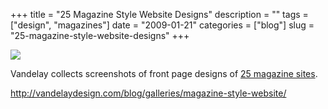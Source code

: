 +++
title = "25 Magazine Style Website Designs"
description = ""
tags = ["design", "magazines"]
date = "2009-01-21"
categories = ["blog"]
slug = "25-magazine-style-website-designs"
+++



  <div class="notebook-screenshot"><a href="http://vandelaydesign.com/blog/galleries/magazine-style-website/"><img src="//konigi.com/media/bluga/wt49777cee9b43a.jpg"/></a></div><p>Vandelay collects screenshots of front page designs of <a href="http://vandelaydesign.com/blog/galleries/magazine-style-website/">25 magazine sites</a>.  </p>
    
  <a href="http://vandelaydesign.com/blog/galleries/magazine-style-website/">http://vandelaydesign.com/blog/galleries/magazine-style-website/</a>
